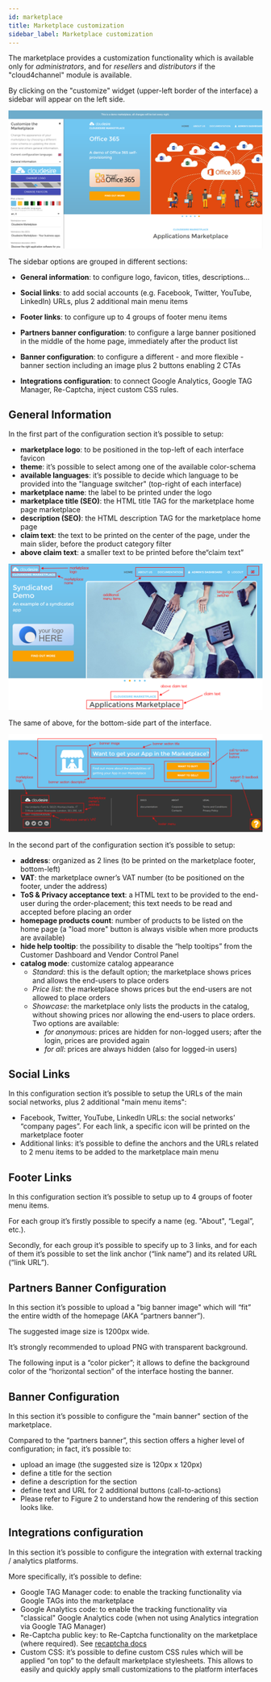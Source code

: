 ```yaml
---
id: marketplace
title: Marketplace customization
sidebar_label: Marketplace customization
---
```


The marketplace provides a customization functionality which is
available only for *administrators*, and for *resellers* and
*distributors* if the "cloud4channel" module is available.

By clicking on the "customize" widget (upper-left border of the interface) a
sidebar will appear on the left side.

![image alt text](assets/marketplace/image_0.png)

The sidebar options are grouped in different sections:

* **General information**: to configure logo, favicon, titles, descriptions...

* **Social links**: to add social accounts (e.g. Facebook, Twitter, YouTube,
  LinkedIn) URLs, plus 2 additional main menu items

* **Footer links**: to configure up to 4 groups of footer menu items

* **Partners banner configuration**: to configure a large banner positioned in
  the middle of the home page, immediately after the product list

* **Banner configuration**: to configure a different - and more flexible -
  banner section including an image plus 2 buttons enabling 2 CTAs

* **Integrations configuration**: to connect Google Analytics, Google TAG
  Manager, Re-Captcha, inject custom CSS rules.

## General Information

In the first part of the configuration section it’s  possible to setup:

* **marketplace logo**: to be positioned in the top-left of each interface
  favicon
* **theme**: it’s possible to select among one of the available color-schema
* **available languages**: it’s possible to decide which language to be provided
  into the "language switcher" (top-right of each interface)
* **marketplace name**: the label to be printed under the logo
* **marketplace title (SEO)**: the HTML title TAG for the marketplace home page
  marketplace
* **description (SEO)**: the HTML description TAG for the marketplace home page
* **claim text**:  the text to be printed on the center of the page, under the
  main slider, before the product category filter
* **above claim text**: a smaller text to be printed before the“claim text”

![image alt text](assets/marketplace/image_1.png)

The same of above, for the bottom-side part of the interface.

![image alt text](assets/marketplace/image_2.png)

In the second part of the configuration section it’s possible to setup:

* **address**: organized as 2 lines (to be printed on the marketplace footer,
  bottom-left)
* **VAT**: the marketplace owner’s VAT number (to be positioned on the footer, under
  the address)
* **ToS & Privacy acceptance text**: a HTML text to be provided to the end-user
  during the order-placement; this text needs to be read and accepted before
  placing an order
* **homepage products count**: number of products to be listed on the home page (a
  "load more" button is always visible when more products are available)
* **hide help tooltip**: the possibility to disable the “help tooltips” from the
  Customer Dashboard and Vendor Control Panel
* **catalog mode**: customize catalog appearance
  * *Standard*: this is the default option; the marketplace shows prices  and
    allows the end-users to place orders
  * *Price list*: the marketplace shows prices but the end-users are not allowed
    to place orders
  * *Showcase*: the marketplace only lists the products in the catalog, without
    showing prices nor allowing the end-users to place orders. Two options are
    available:
    * *for anonymous*: prices are hidden for non-logged users; after the
       login, prices are provided again
    * *for all*: prices are always hidden (also for logged-in users)

## Social Links

In this configuration section it’s possible to setup the URLs of the main social
networks, plus 2 additional "main menu items":

* Facebook, Twitter, YouTube, LinkedIn URLs: the social networks’ “company
  pages”. For each link, a specific icon will be printed on the marketplace
  footer
* Additional links: it’s possible to define the anchors and the URLs related to
  2 menu items to be added to the marketplace main menu

## Footer Links

In this configuration section it’s possible to setup up to 4 groups of footer menu items.

For each group it’s firstly possible to specify a name (eg. "About", “Legal”, etc.).

Secondly, for each group it’s possible to specify up to 3 links, and for each of
them it’s possible to set the link anchor (“link name”) and its related URL
(“link URL”).

## Partners Banner Configuration

In this section it’s possible to upload a "big banner image" which will “fit”
the entire width of the homepage (AKA “partners banner”).

The suggested image size is 1200px wide.

It’s strongly recommended to upload PNG with transparent background.

The following input is a “color picker”; it allows to define the background color of the “horizontal section” of the interface hosting the banner.

## Banner Configuration

In this section it’s possible to configure the "main banner" section of the
marketplace.

Compared to the “partners banner”, this section offers a higher level of
configuration; in fact, it’s possible to:

* upload an image (the suggested size is 120px x 120px)
* define a title for the section
* define a description for the section
* define text and URL  for 2 additional buttons (call-to-actions)
* Please refer to Figure 2 to understand how the rendering of this section looks like.

## Integrations configuration

In this section it’s possible to configure the integration with external
tracking / analytics platforms.

More specifically, it’s possible to define:

* Google TAG Manager code: to enable the tracking functionality via Google TAGs
  into the marketplace
* Google Analytics code: to enable the tracking functionality via "classical"
  Google Analytics code (when not using Analytics integration via Google TAG
  Manager)
* Re-Captcha public key: to Re-Captcha functionality  on the marketplace (where
  required). See [recaptcha docs](https://www.google.com/recaptcha/intro/v3.html)
* Custom CSS: it’s possible to define custom CSS rules which will be applied “on
  top” to the default marketplace stylesheets. This allows to easily and quickly
  apply small customizations to the platform interfaces
